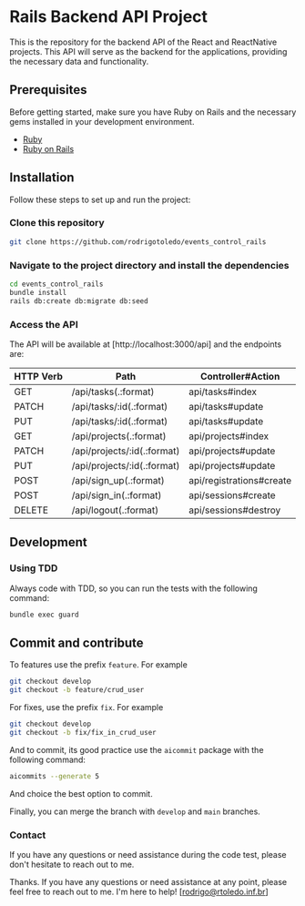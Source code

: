 # Rails Backend API Project

This is the repository for the backend API of the React and ReactNative projects. This API will serve as the backend for the applications, providing the necessary data and functionality.

## Prerequisites

Before getting started, make sure you have Ruby on Rails and the necessary gems installed in your development environment.

- [Ruby](https://www.ruby-lang.org/)
- [Ruby on Rails](https://rubyonrails.org/)

## Installation

Follow these steps to set up and run the project:

### Clone this repository

   ```bash
   git clone https://github.com/rodrigotoledo/events_control_rails
  ```

### Navigate to the project directory and install the dependencies

```bash
cd events_control_rails
bundle install
rails db:create db:migrate db:seed
```

### Access the API

The API will be available at [http://localhost:3000/api] and the endpoints are:

| HTTP Verb | Path                        | Controller#Action            |
|-----------|-----------------------------|------------------------------|
| GET       | /api/tasks(.:format)        | api/tasks#index              |
| PATCH     | /api/tasks/:id(.:format)    | api/tasks#update             |
| PUT       | /api/tasks/:id(.:format)    | api/tasks#update             |
| GET       | /api/projects(.:format)     | api/projects#index           |
| PATCH     | /api/projects/:id(.:format) | api/projects#update          |
| PUT       | /api/projects/:id(.:format) | api/projects#update          |
| POST      | /api/sign_up(.:format)      | api/registrations#create     |
| POST      | /api/sign_in(.:format)      | api/sessions#create          |
| DELETE    | /api/logout(.:format)       | api/sessions#destroy         |

## Development

### Using TDD

Always code with TDD, so you can run the tests with the following command:

```bash
bundle exec guard
```

## Commit and contribute

To features use the prefix `feature`. For example

```bash
git checkout develop
git checkout -b feature/crud_user
```

For fixes, use the prefix `fix`. For example

```bash
git checkout develop
git checkout -b fix/fix_in_crud_user
```

And to commit, its good practice use the `aicommit` package with the following command:

```bash
aicommits --generate 5
```

And choice the best option to commit.

Finally, you can merge the branch with `develop` and `main` branches.

### Contact

If you have any questions or need assistance during the code test, please don't hesitate to reach out to me.

Thanks. If you have any questions or need assistance at any point, please feel free to reach out to me. I'm here to help! [rodrigo@rtoledo.inf.br]
